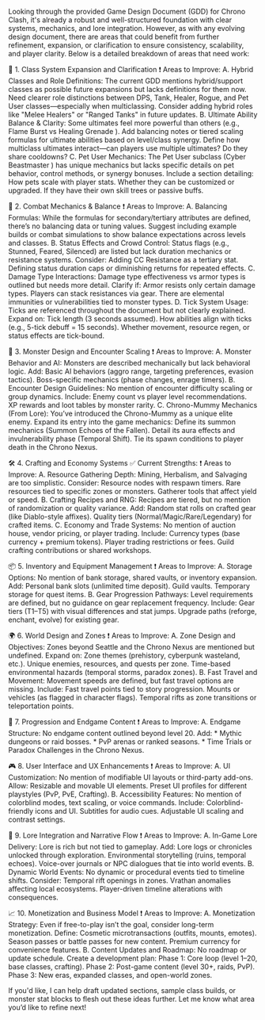 Looking through the provided Game Design Document (GDD) for Chrono Clash, it's already a robust and well-structured foundation with clear systems, mechanics, and lore integration. However, as with any evolving design document, there are areas that could benefit from further refinement, expansion, or clarification to ensure consistency, scalability, and player clarity. Below is a detailed breakdown of areas that need work:

🧩 1. Class System Expansion and Clarification
❗ Areas to Improve:
A. Hybrid Classes and Role Definitions:
The current GDD mentions hybrid/support classes as possible future expansions but lacks definitions for them now.
Need clearer role distinctions between DPS, Tank, Healer, Rogue, and Pet User classes—especially when multiclassing.
Consider adding hybrid roles like "Melee Healers" or "Ranged Tanks" in future updates.
B. Ultimate Ability Balance & Clarity:
Some ultimates feel more powerful than others (e.g., Flame Burst vs Healing Grenade ).
Add balancing notes or tiered scaling formulas for ultimate abilities based on level/class synergy.
Define how multiclass ultimates interact—can players use multiple ultimates? Do they share cooldowns?
C. Pet User Mechanics:
The Pet User subclass (Cyber Beastmaster ) has unique mechanics but lacks specific details on pet behavior, control methods, or synergy bonuses.
Include a section detailing:
How pets scale with player stats.
Whether they can be customized or upgraded.
If they have their own skill trees or passive buffs.

🔧 2. Combat Mechanics & Balance
❗ Areas to Improve:
A. Balancing Formulas:
While the formulas for secondary/tertiary attributes are defined, there’s no balancing data or tuning values.
Suggest including example builds or combat simulations to show balance expectations across levels and classes.
B. Status Effects and Crowd Control:
Status flags (e.g., Stunned, Feared, Silenced) are listed but lack duration mechanics or resistance systems.
Consider:
Adding CC Resistance as a tertiary stat.
Defining status duration caps or diminishing returns for repeated effects.
C. Damage Type Interactions:
Damage type effectiveness vs armor types is outlined but needs more detail.
Clarify if:
Armor resists only certain damage types.
Players can stack resistances via gear.
There are elemental immunities or vulnerabilities tied to monster types.
D. Tick System Usage:
Ticks are referenced throughout the document but not clearly explained.
Expand on:
Tick length (3 seconds assumed).
How abilities align with ticks (e.g., 5-tick debuff = 15 seconds).
Whether movement, resource regen, or status effects are tick-bound.

🧱 3. Monster Design and Encounter Scaling
❗ Areas to Improve:
A. Monster Behavior and AI:
Monsters are described mechanically but lack behavioral logic.
Add:
Basic AI behaviors (aggro range, targeting preferences, evasion tactics).
Boss-specific mechanics (phase changes, enrage timers).
B. Encounter Design Guidelines:
No mention of encounter difficulty scaling or group dynamics.
Include:
Enemy count vs player level recommendations.
XP rewards and loot tables by monster rarity.
C. Chrono-Mummy Mechanics (From Lore):
You’ve introduced the Chrono-Mummy as a unique elite enemy.
Expand its entry into the game mechanics:
Define its summon mechanics (Summon Echoes of the Fallen).
Detail its aura effects and invulnerability phase (Temporal Shift).
Tie its spawn conditions to player death in the Chrono Nexus.

🛠️ 4. Crafting and Economy Systems
✅ Current Strengths:
❗ Areas to Improve:
A. Resource Gathering Depth:
Mining, Herbalism, and Salvaging are too simplistic.
Consider:
Resource nodes with respawn timers.
Rare resources tied to specific zones or monsters.
Gatherer tools that affect yield or speed.
B. Crafting Recipes and RNG:
Recipes are tiered, but no mention of randomization or quality variance.
Add:
Random stat rolls on crafted gear (like Diablo-style affixes).
Quality tiers (Normal/Magic/Rare/Legendary) for crafted items.
C. Economy and Trade Systems:
No mention of auction house, vendor pricing, or player trading.
Include:
Currency types (base currency + premium tokens).
Player trading restrictions or fees.
Guild crafting contributions or shared workshops.

📦 5. Inventory and Equipment Management
❗ Areas to Improve:
A. Storage Options:
No mention of bank storage, shared vaults, or inventory expansion.
Add:
Personal bank slots (unlimited time deposit).
Guild vaults.
Temporary storage for quest items.
B. Gear Progression Pathways:
Level requirements are defined, but no guidance on gear replacement frequency.
Include:
Gear tiers (T1–T5) with visual differences and stat jumps.
Upgrade paths (reforge, enchant, evolve) for existing gear.

🌍 6. World Design and Zones
❗ Areas to Improve:
A. Zone Design and Objectives:
Zones beyond Seattle and the Chrono Nexus are mentioned but undefined.
Expand on:
Zone themes (prehistory, cyberpunk wasteland, etc.).
Unique enemies, resources, and quests per zone.
Time-based environmental hazards (temporal storms, paradox zones).
B. Fast Travel and Movement:
Movement speeds are defined, but fast travel options are missing.
Include:
Fast travel points tied to story progression.
Mounts or vehicles (as flagged in character flags).
Temporal rifts as zone transitions or teleportation points.

🧪 7. Progression and Endgame Content
❗ Areas to Improve:
A. Endgame Structure:
No endgame content outlined beyond level 20.
Add:
    *   Mythic dungeons or raid bosses.
    *   PvP arenas or ranked seasons.
    *   Time Trials or Paradox Challenges in the Chrono Nexus.

🎮 8. User Interface and UX Enhancements
❗ Areas to Improve:
A. UI Customization:
No mention of modifiable UI layouts or third-party add-ons.
Allow:
Resizable and movable UI elements.
Preset UI profiles for different playstyles (PvP, PvE, Crafting).
B. Accessibility Features:
No mention of colorblind modes, text scaling, or voice commands.
Include:
Colorblind-friendly icons and UI.
Subtitles for audio cues.
Adjustable UI scaling and contrast settings.

🧬 9. Lore Integration and Narrative Flow
❗ Areas to Improve:
A. In-Game Lore Delivery:
Lore is rich but not tied to gameplay.
Add:
Lore logs or chronicles unlocked through exploration.
Environmental storytelling (ruins, temporal echoes).
Voice-over journals or NPC dialogues that tie into world events.
B. Dynamic World Events:
No dynamic or procedural events tied to timeline shifts.
Consider:
Temporal rift openings in zones.
Vrathan anomalies affecting local ecosystems.
Player-driven timeline alterations with consequences.

📈 10. Monetization and Business Model
❗ Areas to Improve:
A. Monetization Strategy:
Even if free-to-play isn’t the goal, consider long-term monetization.
Define:
Cosmetic microtransactions (outfits, mounts, emotes).
Season passes or battle passes for new content.
Premium currency for convenience features.
B. Content Updates and Roadmap:
No roadmap or update schedule.
Create a development plan:
Phase 1: Core loop (level 1–20, base classes, crafting).
Phase 2: Post-game content (level 30+, raids, PvP).
Phase 3: New eras, expanded classes, and open-world zones.

If you'd like, I can help draft updated sections, sample class builds, or monster stat blocks to flesh out these ideas further. Let me know what area you’d like to refine next!
